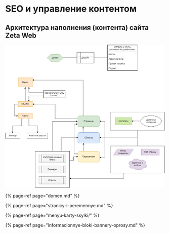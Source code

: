# SEO и управление контентом

## Архитектура наполнения \(контента\) сайта Zeta Web

![&#x41E;&#x431;&#x449;&#x430;&#x44F; &#x441;&#x445;&#x435;&#x43C;&#x430;](../.gitbook/assets/image%20%28158%29.png)

{% page-ref page="domen.md" %}

{% page-ref page="stranicy-i-peremennye.md" %}

{% page-ref page="menyu-karty-ssylki/" %}

{% page-ref page="informacionnye-bloki-bannery-oprosy.md" %}



